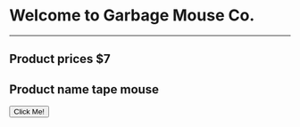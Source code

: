 # Welcome to Garbage Mouse Co.

---

## Product prices $7

## Product name tape mouse
<html>
  <body>
    <button type="button">Click Me!</button>
  </body>
  </html>
        
